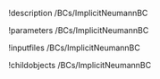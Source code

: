 !description /BCs/ImplicitNeumannBC

!parameters /BCs/ImplicitNeumannBC

!inputfiles /BCs/ImplicitNeumannBC

!childobjects /BCs/ImplicitNeumannBC
